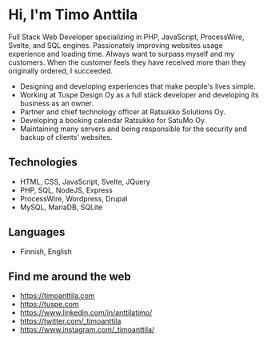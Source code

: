 # Hi, I'm Timo Anttila

Full Stack Web Developer specializing in PHP, JavaScript, ProcessWire, Svelte, and SQL engines. Passionately improving websites usage experience and loading time. Always want to surpass myself and my customers. When the customer feels they have received more than they originally ordered, I succeeded.

- Designing and developing experiences that make people's lives simple.
- Working at Tuspe Design Oy as a full stack developer and developing its business as an owner.
- Partner and chief technology officer at Ratsukko Solutions Oy.
- Developing a booking calendar Ratsukko for SatuMo Oy.
- Maintaining many servers and being responsible for the security and backup of clients’ websites.

## Technologies
- HTML, CSS, JavaScript, Svelte, JQuery
- PHP, SQL, NodeJS, Express
- ProcessWire, Wordpress, Drupal
- MySQL, MariaDB, SQLite

## Languages

- Finnish, English

## Find me around the web

- https://timoanttila.com
- https://tuspe.com
- https://www.linkedin.com/in/anttilatimo/
- https://twitter.com/_timoanttila
- https://www.instagram.com/_timoanttila/
